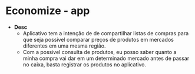 # Economize - app  



- **Desc**
  - Aplicativo tem a intenção de de compartilhar listas de compras para que seja possivel comparar preços de produtos em mercados diferentes em uma mesma região.
  - Com a possivel consulta de produtos, eu posso saber quanto a minha compra vai dar em um determinado mercado antes de passar no caixa, basta registrar os produtos no aplicativo.
 
  
